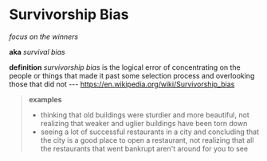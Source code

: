 # Survivorship Bias

_focus on the winners_

**aka** _survival bias_

**definition** _survivorship bias_ is the logical error of concentrating on the people or things that made it past some selection process and overlooking those that did not --- <https://en.wikipedia.org/wiki/Survivorship_bias>

> **examples**
>
> - thinking that old buildings were sturdier and more beautiful, not realizing that weaker and uglier buildings have been torn down
> - seeing a lot of successful restaurants in a city and concluding that the city is a good place to open a restaurant, not realizing that all the restaurants that went bankrupt aren't around for you to see
